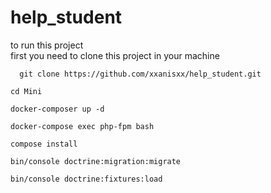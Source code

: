 # help_student
to run this project  
first you need to clone this project in your machine  

  
    
      git clone https://github.com/xxanisxx/help_student.git  
    
    cd Mini  
    
    docker-composer up -d
    
    docker-compose exec php-fpm bash
    
    compose install 
    
    bin/console doctrine:migration:migrate
    
    bin/console doctrine:fixtures:load

    
    
    
   
    


   
